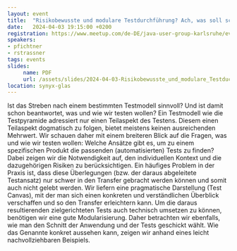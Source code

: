 ```yaml
---
layout: event
title:  "Risikobewusste und modulare Testdurchführung? Ach, was soll schon schiefgehen!"
date:   2024-04-03 19:15:00 +0200
registration: https://www.meetup.com/de-DE/java-user-group-karlsruhe/events/299829139/
speakers:
- pfichtner
- rstrassner
tags: events
slides:
     name: PDF
     url: /assets/slides/2024-04-03-Risikobewusste_und_modulare_Testduchfuehrung.pdf
location: synyx-glas
---
```


Ist das Streben nach einem bestimmten Testmodell sinnvoll? Und ist damit schon beantwortet, was und wie wir testen wollen?
Ein Testmodell wie die Testpyramide adressiert nur einen Teilaspekt des Testens. Diesem einen Teilaspekt dogmatisch zu folgen, bietet meistens keinen ausreichenden Mehrwert. Wir schauen daher mit einem breiteren Blick auf die Fragen, was und wie wir testen wollen: Welche Ansätze gibt es, um zu einem spezifischen Produkt die passenden (automatisierten) Tests zu finden? Dabei zeigen wir die Notwendigkeit auf, den individuellen Kontext und die dazugehörigen Risiken zu berücksichtigen.
Ein häufiges Problem in der Praxis ist, dass diese Überlegungen (bzw. der daraus abgeleitete Testansatz) nur schwer in den Transfer gebracht werden können und somit auch nicht gelebt werden. Wir liefern eine pragmatische Darstellung (Test Canvas), mit der man sich einen konkreten und verständlichen Überblick verschaffen und so den Transfer erleichtern kann.
Um die daraus resultierenden zielgerichteten Tests auch technisch umsetzen zu können, benötigen wir eine gute Modularisierung. Daher betrachten wir ebenfalls, wie man den Schnitt der Anwendung und der Tests geschickt wählt.
Wie das Genannte konkret aussehen kann, zeigen wir anhand eines leicht nachvollziehbaren Beispiels.

